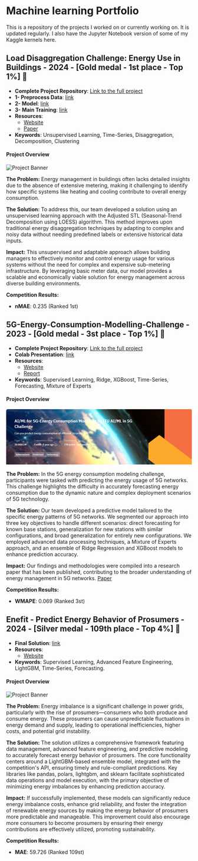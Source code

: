 # Machine learning Portfolio 

This is a repository of the projects I worked on or currently working on. It is updated regularly. I also have the Jupyter Notebook version of some of my Kaggle kernels here.

## Load Disaggregation Challenge: Energy Use in Buildings - 2024 - [Gold medal - 1st place - Top 1%] 🥇
- **Complete Project Repository**: [Link to the full project](https://github.com/rafaelsudbrackzimmermann/1-PLACE-SOLUTION-Adrenalin-Load-Disaggregation-Challenge/tree/main)
- **1- Preprocess Data**: [link](https://github.com/rafaelsudbrackzimmermann/1-PLACE-SOLUTION-Adrenalin-Load-Disaggregation-Challenge/blob/main/Submission%201/code/_1_pre_process.py)
- **2- Model**: [link](https://github.com/rafaelsudbrackzimmermann/1-PLACE-SOLUTION-Adrenalin-Load-Disaggregation-Challenge/blob/main/Submission%201/code/_2_model.py)
- **3- Main Training**: [link](https://github.com/rafaelsudbrackzimmermann/1-PLACE-SOLUTION-Adrenalin-Load-Disaggregation-Challenge/blob/main/Submission%201/code/_4_main_train.py)
- **Resources**: 
  - [Website](https://adrenalin.energy/Load-Disaggregation-Challenge-Energy-use-in-buildings)
  - [Paper](https://github.com/rafaelsudbrackzimmermann/1-PLACE-SOLUTION-ADRENALIN/blob/main/Submission%201/Report.docx)
- **Keywords**: Unsupervised Learning, Time-Series, Disaggregation, Decomposition, Clustering 

#### Project Overview
<img src="https://raw.githubusercontent.com/rafaelsudbrackzimmermann/1-PLACE-SOLUTION-Adrenalin-Load-Disaggregation-Challenge/main/Submission%201/Banner2.png" alt="Project Banner" width="600" height="150">

**The Problem:**
Energy management in buildings often lacks detailed insights due to the absence of extensive metering, making it challenging to identify how specific systems like heating and cooling contribute to overall energy consumption.

**The Solution:**
To address this, our team developed a solution using an unsupervised learning approach with the Adjusted STL (Seasonal-Trend Decomposition using LOESS) algorithm. This method improves upon traditional energy disaggregation techniques by adapting to complex and noisy data without needing predefined labels or extensive historical data inputs.

**Impact:**
This unsupervised and adaptable approach allows building managers to effectively monitor and control energy usage for various systems without the need for complex and expensive sub-metering infrastructure. By leveraging basic meter data, our model provides a scalable and economically viable solution for energy management across diverse building environments.

**Competition Results:**
- **nMAE**: 0.235 (Ranked 1st)

## 5G-Energy-Consumption-Modelling-Challenge - 2023 - [Gold medal - 3st place - Top 1%] 🥇
- **Complete Project Repository**: [Link to the full project](https://github.com/ITU-AI-ML-in-5G-Challenge/-3-Place-Solution-5G-Energy-Consumption-Modelling-Challenge)
- **Colab Presentation**: [link](https://github.com/ITU-AI-ML-in-5G-Challenge/-3-Place-Solution-5G-Energy-Consumption-Modelling-Challenge/blob/main/ITU_5G_Model_WMAPE-0.69.ipynb)
- **Resources**: 
  - [Website](https://aiforgood.itu.int/event/5g-energy-consumption-modelling-ai-ml-solutions-for-climate-change/)
  - [Report](https://github.com/ITU-AI-ML-in-5G-Challenge/-3-Place-Solution-5G-Energy-Consumption-Modelling-Challenge/blob/main/ITUJ-2024-0022.R2_APR_TSB_EDIT.pdf)
- **Keywords**: Supervised Learning, Ridge, XGBoost, Time-Series, Forecasting, Mixture of Experts

#### Project Overview
<img src="https://raw.githubusercontent.com/ITU-AI-ML-in-5G-Challenge/-3-Place-Solution-5G-Energy-Consumption-Modelling-Challenge/main/Banner.png" alt="Project Banner" width="600" height="150">

**The Problem:**
In the 5G energy consumption modeling challenge, participants were tasked with predicting the energy usage of 5G networks. This challenge highlights the difficulty in accurately forecasting energy consumption due to the dynamic nature and complex deployment scenarios of 5G technology.

**The Solution:**
Our team developed a predictive model tailored to the specific energy patterns of 5G networks. We segmented our approach into three key objectives to handle different scenarios: direct forecasting for known base stations, generalization for new stations with similar configurations, and broad generalization for entirely new configurations. We employed advanced data processing techniques, a Mixture of Experts approach, and an ensemble of Ridge Regression and XGBoost models to enhance prediction accuracy.

**Impact:**
Our findings and methodologies were compiled into a research paper that has been published, contributing to the broader understanding of energy management in 5G networks. [Paper](https://github.com/ITU-AI-ML-in-5G-Challenge/-3-Place-Solution-5G-Energy-Consumption-Modelling-Challenge/blob/main/ITUJ-2024-0022.R2_APR_TSB_EDIT.pdf)

**Competition Results:**
- **WMAPE**: 0.069 (Ranked 3st)

## Enefit - Predict Energy Behavior of Prosumers - 2024 - [Silver medal - 109th place - Top 4%] 🥈
- **Final Solution**: [link](https://github.com/rafaelsudbrackzimmermann/-MachineLearning/blob/main/portfolios/enefit/enefit-final-submission.ipynb)
- **Resources**: 
  - [Website](https://www.kaggle.com/competitions/predict-energy-behavior-of-prosumers/overview)
- **Keywords**: Supervised Learning, Advanced Feature Engineering, LightGBM, Time-Series, Forecasting.

#### Project Overview
<img src="https://raw.githubusercontent.com/rafaelsudbrackzimmermann/-MachineLearning/portfolios/enefit/Banner.png" alt="Project Banner" width="600" height="150">

**The Problem:**
Energy imbalance is a significant challenge in power grids, particularly with the rise of prosumers—consumers who both produce and consume energy. These prosumers can cause unpredictable fluctuations in energy demand and supply, leading to operational inefficiencies, higher costs, and potential grid instability.

**The Solution:**
The solution utilizes a comprehensive framework featuring data management, advanced feature engineering, and predictive modeling to accurately forecast energy behavior of prosumers. The core functionality centers around a LightGBM-based ensemble model, integrated with the competition's API, ensuring timely and rule-compliant predictions. Key libraries like pandas, polars, lightgbm, and sklearn facilitate sophisticated data operations and model execution, with the primary objective of minimizing energy imbalances by enhancing prediction accuracy.

**Impact:**
If successfully implemented, these models can significantly reduce energy imbalance costs, enhance grid reliability, and foster the integration of renewable energy sources by making the energy behavior of prosumers more predictable and manageable. This improvement could also encourage more consumers to become prosumers by ensuring their energy contributions are effectively utilized, promoting sustainability.

**Competition Results:**
- **MAE**: 59.726 (Ranked 109st)




